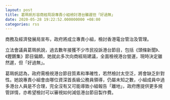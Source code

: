 ```yaml
---
layout: post
title: 葛珮帆形容商經局設專責小組檢討港台雖遲但「好過無」
date: 2020-05-28 19:22:52.000000000 +08:00
categories: rss
---
```


商務及經濟發展局宣布，政府將成立專責小組，檢討香港電台管治及管理。

立法會議員葛珮帆說，過去數年接獲不少市民投訴港台節目，包括《頭條新聞》、《鏗鏘集》節目偏頗，她就此多次向商經局建議，全面檢視港台營運，現時決定雖然遲，但「好過無」。

葛珮帆認為，政府需檢視港台節目質素和準確性，若然檢討太空泛，將會缺乏針對性。她說專責小組會由哪位資深首長級公務員領導，仍屬未知之數，小組成員中過多港台人員是不合理，完全沒有又可能導致小組報告「離地」，政府應提供更多規管詳情，亦希望檢討可以審視如何減低港台節目製作費。
